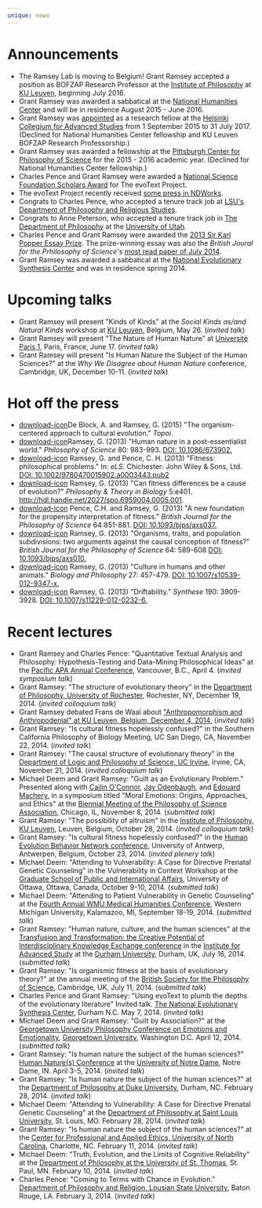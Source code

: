 ```yaml
---
unique: news
---
```



# Announcements

*   The Ramsey Lab is moving to Belgium! Grant Ramsey accepted a position as BOFZAP Research Professor at the [Institute of Philosophy](http://hiw.kuleuven.be/eng) at [KU Leuven](http://www.kuleuven.be/english), beginning July 2016. 
*   Grant Ramsey was awarded a sabbatical at the [National Humanities Center](http://nationalhumanitiescenter.org) and will be in residence August  2015 - June 2016. 
*   Grant Ramsey was [appointed](/helsinki.pdf) as a research fellow at the [Helsinki Collegium for Advanced Studies](http://www.helsinki.fi/collegium/english/) from 1 September 2015 to 31 July 2017. (Declined for National Humanities Center fellowship and KU Leuven BOFZAP Research Professorship.) 
*   Grant Ramsey was awarded a fellowship at the [Pittsburgh Center for Philosophy of Science](http://www.pitt.edu/~pittcntr/) for the 2015 - 2016 academic year. (Declined for National Humanities Center fellowship.) 
*   Charles Pence and Grant Ramsey were awarded a [National Science Foundation Scholars Award](http://www.nsf.gov/awardsearch/showAward?AWD_ID=1456573&HistoricalAwards=false) for The evoText Project.
*   The evoText Project recently received [some press in NDWorks](/ndworks.pdf).
*   Congrats to Charles Pence, who accepted a tenure track job at [LSU's](http://www.lsu.edu) [Department of Philosophy and Religious Studies](http://uiswcmsweb.prod.lsu.edu/hss/prs/).
*   Congrats to Anne Peterson, who accepted a tenure track job in [The Department of Philosophy](http://philosophy.utah.edu) at the [University of Utah](http://www.utah.edu).
*   Charles Pence and Grant Ramsey were awarded the [2013 Sir Karl Popper Essay Prize](/popperprize.pdf). The prize-winning essay was also the _British Joural for the Prhilosophy of Science's_ [most read paper of July 2014](https://twitter.com/thebjps/status/502013502870269952?refsrc=email). 
*   Grant Ramsey was awarded a sabbatical at the [National Evolutionary Synthesis Center](http://nescent.org/) and was in residence spring 2014. 

# Upcoming talks

*	Grant Ramsey will present "Kinds of Kinds" at the _Social Kinds as/and Natural Kinds_ workshop at [KU Leuven](http://www.kuleuven.be/english), Belgium, May 26. (_invited talk_) 
*	Grant Ramsey will present "The Nature of Human Nature" at [Université Paris 1](http://www.univ-paris1.fr), Paris, France, June 17. (_invited talk_) 
*	Grant Ramsey will present "Is Human Nature the Subject of the Human Sciences?" at the _Why We Disagree about Human Nature_ conference, Cambridge, UK, December 10-11. (_invited talk_)

# Hot off the press

*   [download-icon](/papers/2015-topoi-organism-centered.pdf)De Block, A. and Ramsey, G. (2015) "The organism-centered approach to cultural evolution." _Topoi_.
*   [download-icon](/papers/2013-ps-human-nature.pdf)Ramsey, G. (2013) "Human nature in a post-essentialist world." _Philosophy of Science_ 80: 983-993. [DOI: 10.1086/673902.](http://dx.doi.org/10.1086/673902)
*   [download-icon](/papers/2013-els-fitness-philosophical-problems.pdf) Ramsey, G. and Pence, C. H. (2013) "Fitness: philosophical problems." In: _eLS._ Chichester: John Wiley & Sons, Ltd. [DOI: 10.1002/9780470015902.a0003443.pub2](http://dx.doi.org/10.1002/9780470015902.a0003443.pub2)
*   [download-icon](/papers/2013-ptib-fitness-differences.pdf) Ramsey, G. (2013) "Can fitness differences be a cause of evolution?" _Philosophy & Theory in Biology_ 5:e401. <http://hdl.handle.net/2027/spo.6959004.0005.001>.
*   [download-icon](/papers/2013-bjps-new-foundation.pdf) Pence, C.H. and Ramsey, G. (2013) "A new foundation for the propensity interpretation of fitness." _British Journal for the Philosophy of Science_ 64:851-881. [DOI: 10.1093/bjps/axs037.](http://dx.doi.org/10.1093/bjps/axs037)
*   [download-icon](/papers/2013-bjps-organisms-traits-subdivisions.pdf) Ramsey, G. (2013) "Organisms, traits, and population subdivisions: two arguments against the causal conception of fitness?" _British Journal for the Philosophy of Science_ 64: 589-608 [DOI: 10.1093/bjps/axs010.](http://dx.doi.org/10.1093/bjps/axs010)
*   [download-icon](/papers/2013-bp-culture-humans-animals.pdf) Ramsey, G. (2013) "Culture in humans and other animals." _Biology and Philosophy_ 27: 457-479. [DOI: 10.1007/s10539-012-9347-x.](http://dx.doi.org/10.1007/s10539-012-9347-x)
*   [download-icon](/papers/2013-syn-driftability.pdf) Ramsey, G. (2013) "Driftability." _Synthese_ 190: 3909-3928. [DOI: 10.1007/s11229-012-0232-6.](http://dx.doi.org/10.1007/s11229-012-0232-6)

# Recent lectures

*	Grant Ramsey and Charles Pence: "Quantitative Textual Analysis and Philosophy: Hypothesis-Testing and Data-Mining Philosophical Ideas" at the [Pacific APA Annual Conference](http://www.apaonline.org/events/event_details.asp?id=322900), Vancouver, B.C., April 4. (_invited symposium talk_)
*   Grant Ramsey: "The structure of evolutionary theory" in the [Department of Philosophy, University of Rochester](http://www.rochester.edu/college/PHL/), Rochester, NY, December 19, 2014. (_invited colloquium talk_)
*   Grant Ramsey debated Frans de Waal about ["Anthropomorphism and Anthropodenial" at KU Leuven, Belgium, December 4, 2014.](https://hiw.kuleuven.be/claw/events/agenda/expert-seminar-anthropomorphism-and-anthropodenial) (_invited talk_)
*   Grant Ramsey: "Is cultural fitness hopelessly confused?" in the Southern California Philosophy of Biology Meeting, UC San Diego, CA, November 22, 2014. (_invited talk_)
*   Grant Ramsey: "The causal structure of evolutionary theory" in the [Department of Logic and Philosophy of Science, UC Irvine](http://www.lps.uci.edu), Irvine, CA, November 21, 2014. (_invited colloquium talk_)
*   Michael Deem and Grant Ramsey: "Guilt as an Evolutionary Problem." Presented along with [Cailin O'Connor](http://www.lps.uci.edu/lps_bios/cailino), [Jay Odenbaugh](http://college.lclark.edu/live/profiles/76-jay-odenbaugh), and [Edouard Machery](http://www.pitt.edu/~machery/), in a symposium titled "Moral Emotions: Origins, Approaches, and Ethics" at the [Biennial Meeting of the Philosophy of Science Association](http://www.philsci.org/psa-biennial-meeting), Chicago, IL, November 8, 2014. (_submitted talk_)
*   Grant Ramsey: "The possibility of altruism" in the [Institute of Philosophy, KU Leuven](http://www.lps.uci.edu), Leuven, Belgium, October 28, 2014. (_invited colloquium talk_)
*   Grant Ramsey: "Is cultural fitness hopelessly confused?" in the [Human Evolution Behavior Network conference](https://www.uantwerpen.be/en/rg/mios/news/conferences/heben-2014/), University of Antwerp, Antwerpen, Belgium, October 23, 2014. (_invited plenery talk_)
*   Michael Deem: "Attending to Vulnerability: A Case for Directive Prenatal Genetic Counseling" in the Vulnerability in Context Workshop at the [Graduate School of Public and International Affairs](http://socialsciences.uottawa.ca/api/), University of Ottawa, Ottawa, Canada, October 9-10, 2014. (_submitted talk_)
*   Michael Deem: "Attending to Patient Vulnerability in Genetic Counseling" at the [Fourth Annual WMU Medical Humanities Conference](http://www.wmich.edu/medicalhumanities/conference2014/), Western Michigan University, Kalamazoo, MI, September 18-19, 2014. (_submitted talk_)
*   Grant Ramsey: "Human nature, culture, and the human sciences" at the [Transfusion and Transformation: the Creative Potential of Interdisciplinary Knowledge Exchange conference](https://www.dur.ac.uk/ias/2014conference/) in the [Institute for Advanced Study](https://www.dur.ac.uk/ias/) at the [Durham University](https://www.dur.ac.uk), Durham, UK, July 16, 2014. (_submitted talk_)
*   Grant Ramsey: "Is organismic fitness at the basis of evolutionary theory?" at the annual meeting of the [British Society for the Philosophy of Science](http://www.phil.cam.ac.uk/joint-session/bsps), Cambridge, UK, July 11, 2014. (_submitted talk_)
*   Charles Pence and Grant Ramsey: "Using evoText to plumb the depths of the evolutionary literature" Invited talk. [The National Evolutionary Synthesis Center](http://nescent.org/), Durham N.C. May 7, 2014. (_invited talk_)
*   Michael Deem and Grant Ramsey: "Guilt by Association?" at the [Georgetown University Philosophy Conference on Emotions and Emotionality](https://sites.google.com/site/guphilosophyconference2014/home), [Georgetown University](http://www.georgetown.edu), Washington D.C. April 12, 2014. (_submitted talk_)
*   Grant Ramsey: "Is human nature the subject of the human sciences?" [Human Nature(s) Conference](https://sites.google.com/a/nd.edu/conferenceonhumannature/) at the [University of Notre Dame](https://www.nd.edu), Notre Dame, IN. April 3-5, 2014. (_invited talk_)
*   Grant Ramsey: "Is human nature the subject of the human sciences?" at the [Department of Philosophy at Duke University](http://philosophy.duke.edu), Durham, NC. February 28, 2014. (_invited talk_)
*   Michael Deem: "Attending to Vulnerability: A Case for Directive Prenatal Genetic Counseling" at the [Department of Philosophy at Saint Louis University](http://www.slu.edu/x24973.xml), St. Louis, MO. February 28, 2014. (_invited talk_)
*   Grant Ramsey: "Is human nature the subject of the human sciences?" at the [Center for Professional and Applied Ethics, University of North Carolina](http://ethics.uncc.edu), Charlotte, NC. February 11, 2014. (_invited talk_)
*   Michael Deem: "Truth, Evolution, and the Limits of Cognitive Reliability" at the [Department of Philosophy at the University of St. Thomas](http://www.stthomas.edu/philosophy/), St. Paul, MN. February 10, 2014. (_invited talk_)
*   Charles Pence: "Coming to Terms with Chance in Evolution." [Department of Philosophy and Religion, Lousian State University](http://uiswcmsweb.prod.lsu.edu/hss/prs/index.html), Baton Rouge, LA. February 3, 2014. (_invited talk_)

